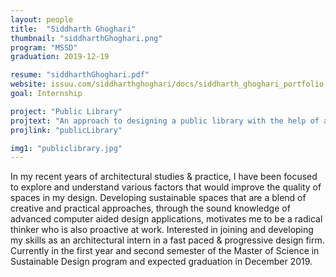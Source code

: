 ```yaml
---
layout: people
title:  "Siddharth Ghoghari"
thumbnail: "siddharthGhoghari.png"
program: "MSSD"
graduation: 2019-12-19

resume: "siddharthGhoghari.pdf"
website: issuu.com/siddharthghoghari/docs/siddharth_ghoghari_portfolio
goal: Internship

project: "Public Library"
projtext: "An approach to designing a public library with the help of a graph based on proportions that is derived from humans, which can also aid in designing spaces at any scale."
projlink: "publicLibrary"

img1: "publiclibrary.jpg"
---
```


In my recent years of architectural studies & practice, I have been focused to explore and understand various factors that would improve the quality of spaces in my design. Developing sustainable spaces that are a blend of creative and practical approaches, through the sound knowledge of advanced computer aided design applications, motivates me to be a radical thinker who is also proactive at work. Interested in joining and developing my skills as an architectural intern in a fast paced & progressive design firm. Currently in the first year and second semester of the Master of Science in Sustainable Design program and expected graduation in December 2019.
